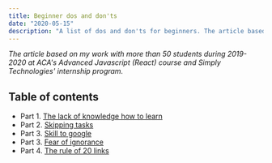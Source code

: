 ```yaml
---
title: Beginner dos and don'ts
date: "2020-05-15"
description: "A list of dos and don'ts for beginners. The article based on my work with more than 50 students during 2019-2020 at ACA's Advanced Javascript (React) course and Simply Technologies' internship program."
---
```


_The article based on my work with more than 50 students during 2019-2020 at ACA's Advanced Javascript (React) course and Simply Technologies' internship program._

## Table of contents

- Part 1. [The lack of knowledge how to learn](#part-1-the-lack-of-knowledge-how-to-learn)
- Part 2. [Skipping tasks](#part-2-skipping-tasks)
- Part 3. [Skill to google](#part-3-skill-to-google)
- Part 3. [Fear of ignorance](#part-3-skill-to-google)
- Part 4. [The rule of 20 links](#part-4-the-rule-of-20-links)
